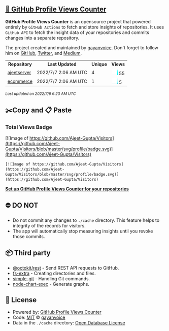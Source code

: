 ## [🚀 GitHub Profile Views Counter](https://github.com/gayanvoice/github-profile-views-counter)
**GitHub Profile Views Counter** is an opensource project that powered entirely by  `GitHub Actions` to fetch and store insights of repositories.
It uses `GitHub API` to fetch the insight data of your repositories and commits changes into a separate repository.

The project created and maintained by [gayanvoice](https://github.com/gayanvoice). Don't forget to follow him on [GitHub](https://github.com/gayanvoice), [Twitter](https://twitter.com/gayanvoice), and [Medium](https://gayanvoice.medium.com/).

<table>
	<tr>
		<th>
			Repository
		</th>
		<th>
			Last Updated
		</th>
		<th>
			Unique
		</th>
		<th>
			Views
		</th>
	</tr>
	<tr>
		<td>
			<a href="https://github.com/Ajeet-Gupta/Visitors/tree/master/readme/508338816/year.md">
				ajeetserver
			</a>
		</td>
		<td>
			2022/7/7 2:06 AM UTC
		</td>
		<td>
			4
		</td>
		<td>
			<img alt="Response time graph" src="https://github.com/Ajeet-Gupta/Visitors/raw/master/graph/508338816/small/year.png" height="20"> 55
		</td>
	</tr>
	<tr>
		<td>
			<a href="https://github.com/Ajeet-Gupta/Visitors/tree/master/readme/491635547/year.md">
				ecommerce
			</a>
		</td>
		<td>
			2022/7/7 2:06 AM UTC
		</td>
		<td>
			1
		</td>
		<td>
			<img alt="Response time graph" src="https://github.com/Ajeet-Gupta/Visitors/raw/master/graph/491635547/small/year.png" height="20"> 5
		</td>
	</tr>
</table>

<small><i>Last updated on 2022/7/9 6:23 AM UTC</i></small>

## ✂️Copy and 📋 Paste
### Total Views Badge
[![Image of https://github.com/Ajeet-Gupta/Visitors](https://github.com/Ajeet-Gupta/Visitors/blob/master/svg/profile/badge.svg)](https://github.com/Ajeet-Gupta/Visitors)

```readme
[![Image of https://github.com/Ajeet-Gupta/Visitors](https://github.com/Ajeet-Gupta/Visitors/blob/master/svg/profile/badge.svg)](https://github.com/Ajeet-Gupta/Visitors)
```
[**Set up GitHub Profile Views Counter for your repositories**](https://github.com/gayanvoice/github-profile-views-counter)
## ⛔ DO NOT
- Do not commit any changes to `./cache` directory. This feature helps to integrity of the records for visitors.
- The app will automatically stop measuring insights until you revoke those commits.
## 📦 Third party

- [@octokit/rest](https://www.npmjs.com/package/@octokit/rest) - Send REST API requests to GitHub.
- [fs-extra](https://www.npmjs.com/package/fs-extra) - Creating directories and files.
- [simple-git](https://www.npmjs.com/package/simple-git) - Handling Git commands.
- [node-chart-exec](https://www.npmjs.com/package/node-chart-exec) - Generate graphs.
## 📄 License
- Powered by: [GitHub Profile Views Counter](https://github.com/gayanvoice/github-profile-views-counter)
- Code: [MIT](./LICENSE) © [gayanvoice](https://github.com/gayanvoice)
- Data in the `./cache` directory: [Open Database License](https://opendatacommons.org/licenses/odbl/1-0/)